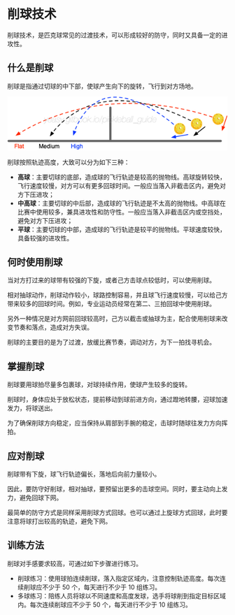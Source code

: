 # 削球技术

削球技术，是匹克球常见的过渡技术，可以形成较好的防守，同时又具备一定的进攻性。

## 什么是削球

削球是指通过切球的中下部，使球产生向下的旋转，飞行到对方场地。

![三种削球线路](_images/chop-trajectory.png)

削球按照轨迹高度，大致可以分为如下三种：

* **高球**：主要切球的底部，造成球的飞行轨迹是较高的抛物线。高球旋转较快，飞行速度较慢，对方可以有更多回球时间。一般应当落入非截击区内，避免对方下压进攻；
* **中高球**：主要切球的中后部，造成球的飞行轨迹是不太高的抛物线。中高球在比赛中使用较多，兼具进攻性和防守性。一般应当落入非截击区内或空挡处，避免对方下压进攻；
* **平球**：主要切球的中部，造成球的飞行轨迹是较平的抛物线。平球速度较快，具备较强的进攻性。

## 何时使用削球

当对方打过来的球带有较强的下旋，或者己方击球点较低时，可以使用削球。

相对抽球动作，削球动作较小，球路控制容易，并且球飞行速度较慢，可以给己方带来较多的回球时间。例如，专业运动员经常在第二、三拍回球中使用削球。

另外一种情况是对方网前回球较高时，己方以截击或抽球为主，配合使用削球来改变节奏和落点，造成对方失误。

削球的主要目的是为了过渡，放缓比赛节奏，调动对方，为下一拍找寻机会。

## 掌握削球

削球要用球拍尽量多包裹球，对球持续作用，使球产生较多的旋转。

削球时，身体应处于放松状态，提前移动到球前进方向，通过蹬地转腰，迎球加速发力，将球送出。

为了确保削球方向稳定，应当保持从肩部到手腕的稳定，击球时随球往发力方向挥拍。

## 应对削球

削球带有下旋，球飞行轨迹偏长，落地后向前力量较小。

因此，要防守好削球，相对抽球，要预留出更多的击球空间。同时，要主动向上发力，避免回球下网。

最简单的防守方式是同样采用削球方式回球。也可以通过上旋球方式回球，此时要注意将球打出较高的轨迹，避免下网。 

## 训练方法

削球对手感要求较高，可通过如下步骤进行练习。

* 削球练习：使用球拍连续削球，落入指定区域内，注意控制轨迹高度。每次连续削球应不少于 50 个，每天进行不少于 10 组练习。
* 多球练习：陪练人员将球以不同速度和高度发球，选手将球削到指定目标区域内。每次连续削球应不少于 50 个，每天进行不少于 10 组练习。